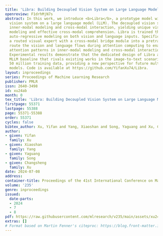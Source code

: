 ```yaml
---
title: 'Libra: Building Decoupled Vision System on Large Language Models'
openreview: F1drhMjN7s
abstract: In this work, we introduce <b>Libra</b>, a prototype model with a decoupled
  vision system on a large language model (LLM). The decoupled vision system decouples
  inner-modal modeling and cross-modal interaction, yielding unique visual information
  modeling and effective cross-modal comprehension. Libra is trained through discrete
  auto-regressive modeling on both vision and language inputs. Specifically, we incorporate
  a routed visual expert with a cross-modal bridge module into a pretrained LLM to
  route the vision and language flows during attention computing to enable different
  attention patterns in inner-modal modeling and cross-modal interaction scenarios.
  Experimental results demonstrate that the dedicated design of Libra achieves a strong
  MLLM baseline that rivals existing works in the image-to-text scenario with merely
  50 million training data, providing a new perspective for future multimodal foundation
  models. Code is available at https://github.com/YifanXu74/Libra.
layout: inproceedings
series: Proceedings of Machine Learning Research
publisher: PMLR
issn: 2640-3498
id: xu24ab
month: 0
tex_title: 'Libra: Building Decoupled Vision System on Large Language Models'
firstpage: 55371
lastpage: 55388
page: 55371-55388
order: 55371
cycles: false
bibtex_author: Xu, Yifan and Yang, Xiaoshan and Song, Yaguang and Xu, Changsheng
author:
- given: Yifan
  family: Xu
- given: Xiaoshan
  family: Yang
- given: Yaguang
  family: Song
- given: Changsheng
  family: Xu
date: 2024-07-08
address:
container-title: Proceedings of the 41st International Conference on Machine Learning
volume: '235'
genre: inproceedings
issued:
  date-parts:
  - 2024
  - 7
  - 8
pdf: https://raw.githubusercontent.com/mlresearch/v235/main/assets/xu24ab/xu24ab.pdf
extras: []
# Format based on Martin Fenner's citeproc: https://blog.front-matter.io/posts/citeproc-yaml-for-bibliographies/
---
```

